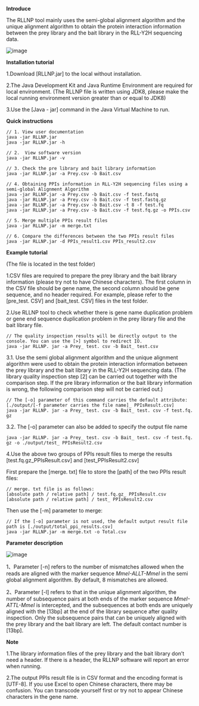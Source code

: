 **Introduce**

The RLLNP tool mainly uses the semi-global alignment algorithm and the unique alignment algorithm to obtain the protein interaction information between the prey library and the bait library in the RLL-Y2H sequencing data.

![image](https://user-images.githubusercontent.com/45482470/185730889-fc675dc0-a80e-433d-ab1d-339bd66fa344.png)


**Installation tutorial**

1.Download [RLLNP.jar] to the local without installation.

2.The Java Development Kit and Java Runtime Environment are required for local environment.
(The RLLNP file is written using JDK8, please make the local running environment version greater than or equal to JDK8)

3.Use the [Java - jar] command in the Java Virtual Machine to run.

**Quick instructions**

    // 1. View user documentation
    java -jar RLLNP.jar
    java -jar RLLNP.jar -h

    // 2.  View software version
    java -jar RLLNP.jar -v

    // 3. Check the pre library and bait library information
    java -jar RLLNP.jar -a Prey.csv -b Bait.csv

    // 4. Obtaining PPIs information in RLL-Y2H sequencing files using a semi-global Alignment Algorithm
    java -jar RLLNP.jar -a Prey.csv -b Bait.csv -f test.fastq
    java -jar RLLNP.jar -a Prey.csv -b Bait.csv -f test.fastq.gz
    java -jar RLLNP.jar -a Prey.csv -b Bait.csv -t 8 -f test.fq
    java -jar RLLNP.jar -a Prey.csv -b Bait.csv -f test.fq.gz -o PPIs.csv

    // 5. Merge multiple PPIs result files
    java -jar RLLNP.jar -m merge.txt
    
    // 6. Compare the differences between the two PPIs result files
    java -jar RLLNP.jar -d PPIs_result1.csv PPIs_result2.csv

**Example tutorial**

(The file is located in the test folder)

1.CSV files are required to prepare the prey library and the bait library information (please try not to have Chinese characters).
The first column in the CSV file should be gene name, the second column should be gene sequence, and no header required.
For example, please refer to the [pre_test. CSV] and [bait_test. CSV] files in the test folder.

2.Use RLLNP tool to check whether there is gene name duplication problem or gene end sequence duplication problem in the prey library file and the bait library file.

    // The quality inspection results will be directly output to the console. You can use the [>] symbol to redirect IO.
    java -jar RLLNP. jar -a Prey_ test. csv -b Bait_ test.csv

3.1. Use the semi global alignment algorithm and the unique alignment algorithm were used to obtain the protein interaction information between the prey library and the bait library in the RLL-Y2H sequencing data. (The library quality inspection step [2] can be carried out together with the comparison step. If the pre library information or the bait library information is wrong, the following comparison step will not be carried out.)

    // The [-o] parameter of this command carries the default attribute: [./output/[-f parameter carries the file name]_ PPIsResult.csv]
    java -jar RLLNP. jar -a Prey_ test. csv -b Bait_ test. csv -f test.fq. gz

3.2. The [-o] parameter can also be added to specify the output file name

    java -jar RLLNP. jar -a Prey_ test. csv -b Bait_ test. csv -f test.fq. gz -o ./output/test_ PPIsResult2.csv

4.Use the above two groups of PPIs result files to merge the results [test.fq.gz_PPIsResult.csv] and [test_PPIsResult2.csv]

First prepare the [merge. txt] file to store the [path] of the two PPIs result files:

    // merge. txt file is as follows:
    [absolute path / relative path] / test.fq.gz_ PPIsResult.csv
    [absolute path / relative path] / test_ PPIsResult2.csv

Then use the [-m] parameter to merge:

    // If the [-o] parameter is not used, the default output result file path is [./output/total_ppi_results.csv]
    java -jar RLLNP.jar -m merge.txt -o Total.csv

**Parameter description**

![image](https://user-images.githubusercontent.com/45482470/185730916-be17c777-7d9c-4ac6-824a-85f8c8e92c61.png)

1、Parameter [-n] refers to the number of mismatches allowed when the reads are aligned with the marker sequence _MmeI-ALLT-MmeI_ in the semi global alignment algorithm. By default, 8 mismatches are allowed.

2、Parameter [-l] refers to that in the unique alignment algorithm, the number of subsequence pairs at both ends of the marker sequence _MmeI-ATTL-MmeI_ is intercepted, and the subsequences at both ends are uniquely aligned with the [13bp] at the end of the library sequence after quality inspection. Only the subsequence pairs that can be uniquely aligned with the prey library and the bait library are left. The default contact number is [13bp].

**Note**

1.The library information files of the prey library and the bait library don’t need a header. If there is a header, the RLLNP software will report an error when running.

2.The output PPIs result file is in CSV format and the encoding format is [UTF-8]. If you use Excel to open Chinese characters, there may be confusion. You can transcode yourself first or try not to appear Chinese characters in the gene name.
